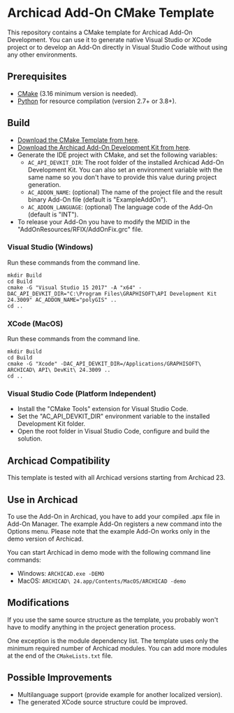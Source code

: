 # Archicad Add-On CMake Template

This repository contains a CMake template for Archicad Add-On Development. You can use it to generate native Visual Studio or XCode project or to develop an Add-On directly in Visual Studio Code without using any other environments.

## Prerequisites

- [CMake](https://cmake.org) (3.16 minimum version is needed).
- [Python](https://www.python.org) for resource compilation (version 2.7+ or 3.8+).

## Build

- [Download the CMake Template from here](https://github.com/GRAPHISOFT/archicad-addon-cmake/archive/master.zip).
- [Download the Archicad Add-On Development Kit from here](http://archicadapi.graphisoft.com).
- Generate the IDE project with CMake, and set the following variables:
  - `AC_API_DEVKIT_DIR`: The root folder of the installed Archicad Add-On Development Kit. You can also set an environment variable with the same name so you don't have to provide this value during project generation.
  - `AC_ADDON_NAME`: (optional) The name of the project file and the result binary Add-On file (default is "ExampleAddOn").
  - `AC_ADDON_LANGUAGE`: (optional) The language code of the Add-On (default is "INT").
- To release your Add-On you have to modify the MDID in the "AddOnResources/RFIX/AddOnFix.grc" file.

### Visual Studio (Windows)

Run these commands from the command line.

```
mkdir Build
cd Build
cmake -G "Visual Studio 15 2017" -A "x64" -DAC_API_DEVKIT_DIR="C:\Program Files\GRAPHISOFT\API Development Kit 24.3009" AC_ADDON_NAME="polyGIS" ..
cd ..
```

### XCode (MacOS)

Run these commands from the command line.

```
mkdir Build
cd Build
cmake -G "Xcode" -DAC_API_DEVKIT_DIR=/Applications/GRAPHISOFT\ ARCHICAD\ API\ DevKit\ 24.3009 ..
cd ..
```

### Visual Studio Code (Platform Independent)

- Install the "CMake Tools" extension for Visual Studio Code.
- Set the "AC_API_DEVKIT_DIR" environment variable to the installed Development Kit folder.
- Open the root folder in Visual Studio Code, configure and build the solution.

## Archicad Compatibility

This template is tested with all Archicad versions starting from Archicad 23.

## Use in Archicad

To use the Add-On in Archicad, you have to add your compiled .apx file in Add-On Manager. The example Add-On registers a new command into the Options menu. Please note that the example Add-On works only in the demo version of Archicad. 

You can start Archicad in demo mode with the following command line commands:
- Windows: `ARCHICAD.exe -DEMO`
- MacOS: `ARCHICAD\ 24.app/Contents/MacOS/ARCHICAD -demo`

## Modifications

If you use the same source structure as the template, you probably won't have to modify anything in the project generation process.

One exception is the module dependency list. The template uses only the minimum required number of Archicad modules. You can add more modules at the end of the `CMakeLists.txt` file.

## Possible Improvements

- Multilanguage support (provide example for another localized version).
- The generated XCode source structure could be improved.
